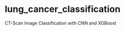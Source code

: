 # lung_cancer_classification
CT-Scan Image Classification with CNN and XGBoost                                                                      
